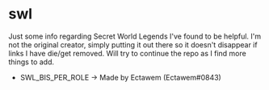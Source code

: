 # swl

Just some info regarding Secret World Legends I've found to be helpful. I'm not the original creator, simply putting it out there so it doesn't disappear if links I have die/get removed. Will try to continue the repo as I find more things to add.

- SWL_BIS_PER_ROLE -> Made by Ectawem (Ectawem#0843)
